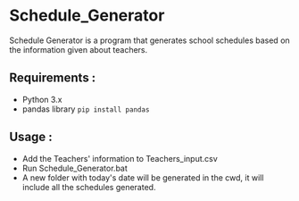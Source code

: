 # Schedule_Generator
Schedule Generator is a program that generates school schedules based on the information given about teachers.

## Requirements :
* Python 3.x
* pandas library
``` pip install pandas ```

## Usage : 
* Add the Teachers' information to Teachers_input.csv
* Run Schedule_Generator.bat
* A new folder with today's date will be generated in the cwd, it will include all the schedules generated.
